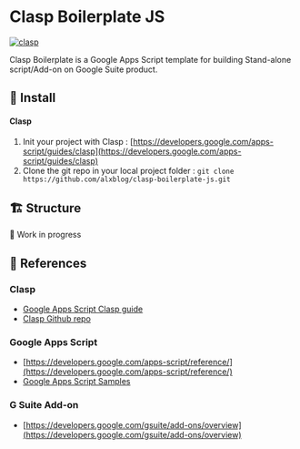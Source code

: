 
# Clasp Boilerplate JS
[![clasp](https://img.shields.io/badge/built%20with-clasp-4285f4.svg)](https://github.com/google/clasp)

Clasp Boilerplate is a Google Apps Script template for building Stand-alone script/Add-on on Google Suite product.

## 💾 Install  
#### Clasp

 1. Init your project with Clasp : [https://developers.google.com/apps-script/guides/clasp](https://developers.google.com/apps-script/guides/clasp)
 2. Clone the git repo in your local project folder : 
`git clone
https://github.com/alxblog/clasp-boilerplate-js.git`

  
## 🏗 Structure 

🚧 Work in progress

## 📖 References
### Clasp
- [Google Apps Script Clasp guide](https://developers.google.com/apps-script/guides/clasp)
- [Clasp Github repo](https://github.com/google/clasp)
### Google Apps Script
- [https://developers.google.com/apps-script/reference/](https://developers.google.com/apps-script/reference/)
- [Google Apps Script Samples](https://developers.google.com/apps-script/articles/)
### G Suite Add-on
- [https://developers.google.com/gsuite/add-ons/overview](https://developers.google.com/gsuite/add-ons/overview)